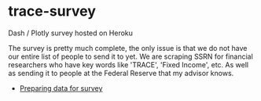 # trace-survey
Dash / Plotly survey hosted on Heroku

The survey is pretty much complete, the only issue is that we do not have our entire list of people to send it to yet. We are scraping SSRN for financial researchers who have key words like 'TRACE', 'Fixed Income', etc. As well as sending it to people at the Federal Reserve that my advisor knows.

- [Preparing data for survey](https://nbviewer.jupyter.org/github/lrbuechner/trace-survey/blob/master/Notebooks/Data%20Selection.ipynb)

